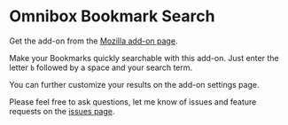 # Omnibox Bookmark Search

Get the add-on from the [Mozilla add-on page](https://addons.mozilla.org/de/firefox/addon/omnibox-bookmark-search/).

Make your Bookmarks quickly searchable with this add-on. Just enter the letter `b` followed by a space and your search term.

You can further customize your results on the add-on settings page.

Please feel free to ask questions, let me know of issues and feature requests on the [issues page](https://github.com/nralbrecht/bookmark-search/issues).

